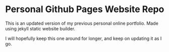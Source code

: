 # Personal Github Pages Website Repo

This is an updated version of my previous personal online portfolio. Made using jekyll static website builder.  

I will hopefully keep this one around for longer, and keep on updating it as I go.